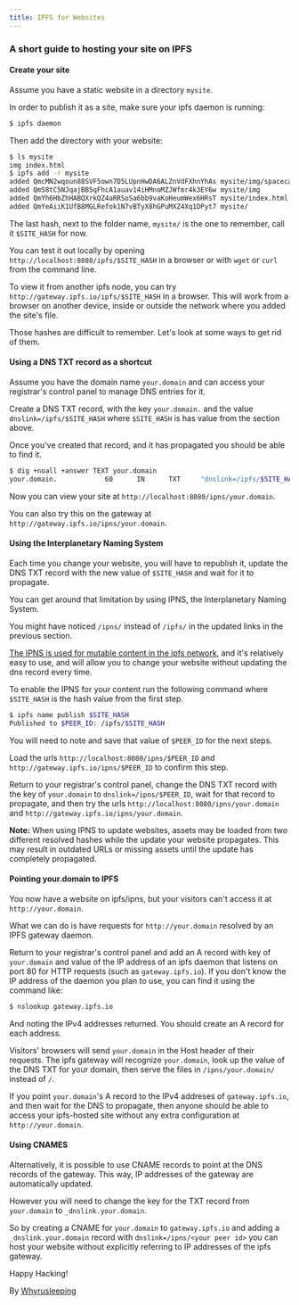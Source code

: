```yaml
---
title: IPFS for Websites
---
```


### A short guide to hosting your site on IPFS

#### Create your site

Assume you have a static website in a directory `mysite`. 

In order to publish it as a site, make sure your ipfs daemon is running:

```bash
$ ipfs daemon
```

Then add the directory with your website:

```bash
$ ls mysite
img index.html
$ ipfs add -r mysite
added QmcMN2wqoun88SVF5own7D5LUpnHwDA6ALZnVdFXhnYhAs mysite/img/spacecat.jpg
added QmS8tC5NJqajBB5qFhcA1auav14iHMnoMZJWfmr4k3EY6w mysite/img
added QmYh6HbZhHABQXrkQZ4aRRSoSa6bb9vaKoHeumWex6HRsT mysite/index.html
added QmYeAiiK1UfB8MGLRefok1N7vBTyX8hGPuMXZ4Xq1DPyt7 mysite/
```

The last hash, next to the folder name, `mysite/` is the one to remember, call it
`$SITE_HASH` for now.

You can test it out locally by opening `http://localhost:8080/ipfs/$SITE_HASH`
in a browser or with `wget` or `curl` from the command line.

To view it from another ipfs node, you can try `http://gateway.ipfs.io/ipfs/$SITE_HASH`
in a browser. This will work from a browser on another device, inside or outside the network 
where you added the site's file.

Those hashes are difficult to remember. Let's look at some ways to get rid of them.

#### Using a DNS TXT record as a shortcut

Assume you have the domain name `your.domain` and can access your registrar's
control panel to manage DNS entries for it. 

Create a DNS TXT record, with the key `your.domain.` and the value
`dnslink=/ipfs/$SITE_HASH` where `$SITE_HASH` is has value from the section above.

Once you've created that record, and it has propagated you should be able to find it.

```bash
$ dig +noall +answer TEXT your.domain
your.domain.            60      IN      TXT     "dnslink=/ipfs/$SITE_HASH"
```
Now you can view your site at `http://localhost:8080/ipns/your.domain`. 

You can also try this on the gateway at `http://gateway.ipfs.io/ipns/your.domain`.

#### Using the Interplanetary Naming System

Each time you change your website, you will have to republish it, update the DNS TXT 
record with the new value of `$SITE_HASH` and wait for it to propagate. 

You can get around that limitation by using IPNS, the Interplanetary Naming System. 

You might have noticed `/ipns/` instead of `/ipfs/` in the updated links in the previous
section.

[The IPNS is used for mutable content in the ipfs network](https://docs.ipfs.io/guides/concepts/ipns/), and it's relatively easy to use,
and will allow you to change your website without updating the dns record every time. 

To enable the IPNS for your content run the following command where `$SITE_HASH` is the 
hash value from the first step.

```bash
$ ipfs name publish $SITE_HASH
Published to $PEER_ID: /ipfs/$SITE_HASH
```
You will need to note and save that value of `$PEER_ID` for the next steps.

Load the urls `http://localhost:8080/ipns/$PEER_ID` and 
`http://gateway.ipfs.io/ipns/$PEER_ID` to confirm this step.

Return to your registrar's control panel, change the DNS TXT record with the
key of `your.domain` to `dnslink=/ipns/$PEER_ID`, wait for that record 
to propagate, and then try the urls  `http://localhost:8080/ipns/your.domain` 
and `http://gateway.ipfs.io/ipns/your.domain`.

**Note:** When using IPNS to update websites, assets may be loaded from two different 
resolved hashes while the update your website propagates. This may result in outdated URLs 
or missing assets until the update has completely propagated.

#### Pointing your.domain to IPFS

You now have a website on ipfs/ipns, but your visitors can't access it at 
`http://your.domain`.

What we can do is have requests for `http://your.domain` resolved by an 
IPFS gateway daemon.

Return to your registrar's control panel and add an A record with key of `your.domain` 
and value of the IP address of an ipfs daemon that listens on port 80 for HTTP requests 
(such as `gateway.ipfs.io`). If you don't know the IP address of the daemon
you plan to use, you can find it using the command like:

```bash
$ nslookup gateway.ipfs.io
```
And noting the IPv4 addresses returned. You should create an A record for each address.

Visitors' browsers will send `your.domain` in the Host header of their requests.
The ipfs gateway will recognize `your.domain`, look up the value of the DNS TXT for your domain,
then serve the files in `/ipns/your.domain/` instead of `/`.

If you point `your.domain`'s A record to the IPv4 addreses of `gateway.ipfs.io`, and
then wait for the DNS to propagate, then anyone should be able to access your
ipfs-hosted site without any extra configuration at `http://your.domain`.

#### Using CNAMES

Alternatively, it is possible to use CNAME records to point at the DNS records
of the gateway. This way, IP addresses of the gateway are automatically
updated. 

However you will need to change the key for the TXT record from 
`your.domain` to `_dnslink.your.domain`.

So by creating a CNAME for `your.domain` to `gateway.ipfs.io` and adding a
`_dnslink.your.domain` record with `dnslink=/ipns/<your peer id>` you can host
your website without explicitly referring to IP addresses of the ipfs gateway.

Happy Hacking!

By
[Whyrusleeping](https://github.com/whyrusleeping)
